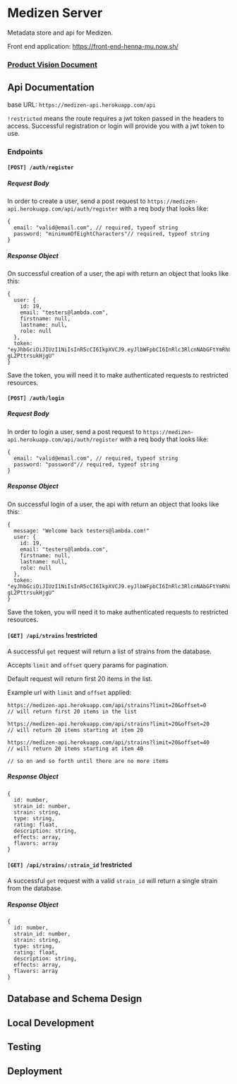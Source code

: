 # Medizen Server

Metadata store and api for Medizen.

Front end application: https://front-end-henna-mu.now.sh/

### [Product Vision Document](https://www.notion.so/meds/Product-Vision-3bad180a0bc24c09b27d1b9c4f30c4ba)

## Api Documentation

base URL: `https://medizen-api.herokuapp.com/api`

`!restricted` means the route requires a jwt token passed in the headers to access. Successful registration or login will provide you with a jwt token to use.

### Endpoints

#### `[POST] /auth/register`

##### Request Body

In order to create a user, send a post request to `https://medizen-api.herokuapp.com/api/auth/register` with a req body that looks like:

```
{
  email: "valid@email.com", // required, typeof string
  password: "minimumOfEightCharacters"// required, typeof string
}
```

##### Response Object

On successful creation of a user, the api with return an object that looks like this:

```
{
  user: {
    id: 19,
    email: "testers@lambda.com",
    firstname: null,
    lastname: null,
    role: null
  },
  token: "eyJhbGciOiJIUzI1NiIsInR5cCI6IkpXVCJ9.eyJlbWFpbCI6InRlc3RlcnNAbGFtYmRhLmNvbSIsImlhdCI6MTU3NDExOTU1OSwiZXhwIjoxNTc0MjA1OTU5fQ.Vzqm1WyWixoU4YjPF7Hcc9Znsbwz-gL2PttrsukHjgU"
}
```

Save the token, you will need it to make authenticated requests to restricted resources.

#### `[POST] /auth/login`

##### Request Body

In order to login a user, send a post request to `https://medizen-api.herokuapp.com/api/auth/register` with a req body that looks like:

```
{
  email: "valid@email.com", // required, typeof string
  password: "password"// required, typeof string
}
```

##### Response Object

On successful login of a user, the api with return an object that looks like this:

```
{
  message: "Welcome back testers@lambda.com!"
  user: {
    id: 19,
    email: "testers@lambda.com",
    firstname: null,
    lastname: null,
    role: null
  },
  token: "eyJhbGciOiJIUzI1NiIsInR5cCI6IkpXVCJ9.eyJlbWFpbCI6InRlc3RlcnNAbGFtYmRhLmNvbSIsImlhdCI6MTU3NDExOTU1OSwiZXhwIjoxNTc0MjA1OTU5fQ.Vzqm1WyWixoU4YjPF7Hcc9Znsbwz-gL2PttrsukHjgU"
}
```

Save the token, you will need it to make authenticated requests to restricted resources.

#### `[GET] /api/strains` !restricted

A successful `get` request will return a list of strains from the database.

Accepts `limit` and `offset` query params for pagination.

Default request will return first 20 items in the list.

Example url with `limit` and `offset` applied:

```
https://medizen-api.herokuapp.com/api/strains?limit=20&offset=0
// will return first 20 items in the list

https://medizen-api.herokuapp.com/api/strains?limit=20&offset=20
// will return 20 items starting at item 20

https://medizen-api.herokuapp.com/api/strains?limit=20&offset=40
// will return 20 items starting at item 40

// so on and so forth until there are no more items
```

##### Response Object

```
{
  id: number,
  strain_id: number,
  strain: string,
  type: string,
  rating: float,
  description: string,
  effects: array,
  flavors: array
}
```

#### `[GET] /api/strains/:strain_id` !restricted

A successful `get` request with a valid `strain_id` will return a single strain from the database.

##### Response Object

```
{
  id: number,
  strain_id: number,
  strain: string,
  type: string,
  rating: float,
  description: string,
  effects: array,
  flavors: array
}
```

## Database and Schema Design

## Local Development

## Testing

## Deployment
